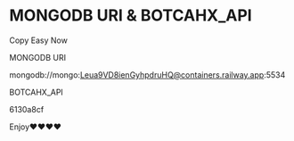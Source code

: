 # MONGODB URI &  BOTCAHX_API
 
 Copy Easy Now
 
 MONGODB URI
 
 mongodb://mongo:Leua9VD8ienGyhpdruHQ@containers.railway.app:5534
 
 
 
 
 BOTCAHX_API
 
 6130a8cf
 
 
 
 
 
 
Enjoy❤❤❤❤

